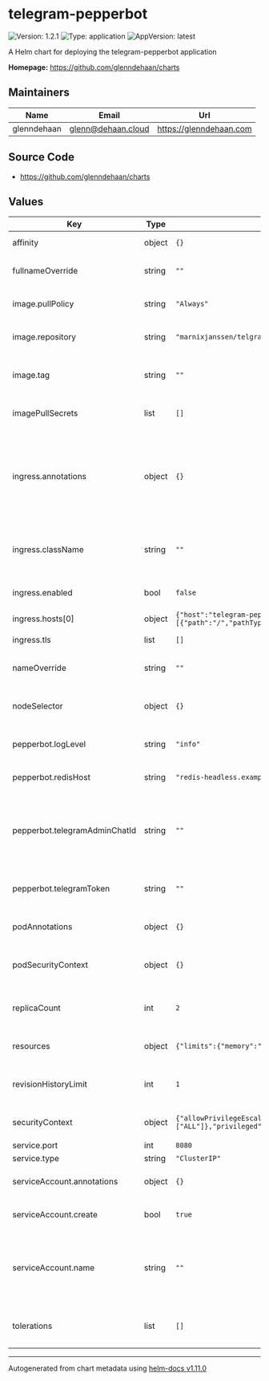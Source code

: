 # telegram-pepperbot

![Version: 1.2.1](https://img.shields.io/badge/Version-1.2.1-informational?style=flat-square) ![Type: application](https://img.shields.io/badge/Type-application-informational?style=flat-square) ![AppVersion: latest](https://img.shields.io/badge/AppVersion-latest-informational?style=flat-square)

A Helm chart for deploying the telegram-pepperbot application

**Homepage:** <https://github.com/glenndehaan/charts>

## Maintainers

| Name | Email | Url |
| ---- | ------ | --- |
| glenndehaan | <glenn@dehaan.cloud> | <https://glenndehaan.com> |

## Source Code

* <https://github.com/glenndehaan/charts>

## Values

| Key | Type | Default | Description |
|-----|------|---------|-------------|
| affinity | object | `{}` | Affinity for pod assignment |
| fullnameOverride | string | `""` | String to fully override names.fullname |
| image.pullPolicy | string | `"Always"` | Telegram-Pepperbot image pull policy |
| image.repository | string | `"marnixjanssen/telgram-pepperbot"` | Telegram-Pepperbot image repository |
| image.tag | string | `""` | Overrides the image tag whose default is the chart appVersion. |
| imagePullSecrets | list | `[]` | Specify docker-registry secret names as an array |
| ingress.annotations | object | `{}` | Additional annotations for the Ingress resource. To enable certificate autogeneration, place here your cert-manager annotations. |
| ingress.className | string | `""` | Set the ingressClassName on the ingress record for k8s 1.18+ |
| ingress.enabled | bool | `false` | Set to true to enable ingress record generation |
| ingress.hosts[0] | object | `{"host":"telegram-pepperbot.local","paths":[{"path":"/","pathType":"ImplementationSpecific"}]}` | Default host |
| ingress.tls | list | `[]` | TLS secret configuration |
| nameOverride | string | `""` | String to partially override names.fullname |
| nodeSelector | object | `{}` | Node labels for pod assignment. Evaluated as a template. |
| pepperbot.logLevel | string | `"info"` | Telegram-Pepperbot Logger Level |
| pepperbot.redisHost | string | `"redis-headless.example.svc.cluster.local"` | Telegram-Pepperbot Redis Host |
| pepperbot.telegramAdminChatId | string | `""` | Telegram-Pepperbot Telegram Admin Chat ID (Allows specific people to run admin commands) |
| pepperbot.telegramToken | string | `""` | Telegram-Pepperbot Telegram Bot Token |
| podAnnotations | object | `{}` | Annotations for Telegram-Pepperbot pods |
| podSecurityContext | object | `{}` | Pod Security Context for Telegram-Pepperbot pods |
| replicaCount | int | `2` | Number of Telegram-Pepperbot replicas to deploy |
| resources | object | `{"limits":{"memory":"25Mi"},"requests":{"memory":"25Mi"}}` | Resources for pods. Evaluated as a template. |
| revisionHistoryLimit | int | `1` | Number of Telegram-Pepperbot revisions to keep |
| securityContext | object | `{"allowPrivilegeEscalation":false,"capabilities":{"drop":["ALL"]},"privileged":false,"readOnlyRootFilesystem":true}` | Security Context for Telegram-Pepperbot |
| service.port | int | `8080` | Service HTTP port |
| service.type | string | `"ClusterIP"` | Service type |
| serviceAccount.annotations | object | `{}` | Annotations to add to the service account |
| serviceAccount.create | bool | `true` | Specifies whether a service account should be created |
| serviceAccount.name | string | `""` | The name of the service account to use. If not set and create is true, a name is generated using the fullname template |
| tolerations | list | `[]` | Tolerations for pod assignment. Evaluated as a template. |

----------------------------------------------
Autogenerated from chart metadata using [helm-docs v1.11.0](https://github.com/norwoodj/helm-docs/releases/v1.11.0)
